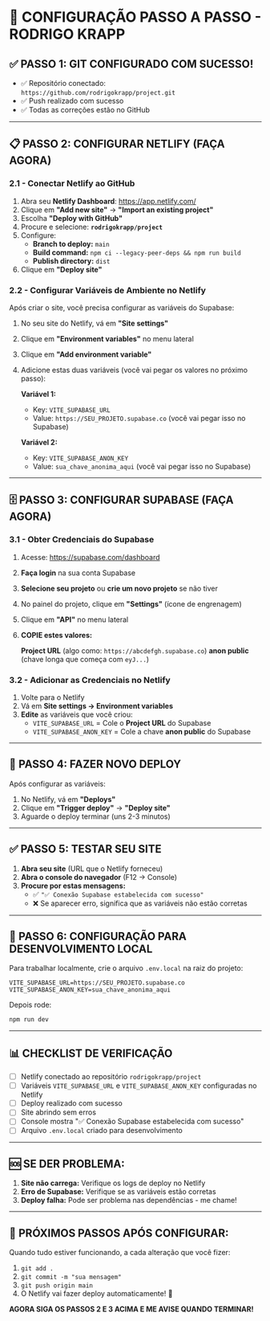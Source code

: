 # 🚀 CONFIGURAÇÃO PASSO A PASSO - RODRIGO KRAPP

## ✅ **PASSO 1: GIT CONFIGURADO COM SUCESSO!**
- ✅ Repositório conectado: `https://github.com/rodrigokrapp/project.git`
- ✅ Push realizado com sucesso
- ✅ Todas as correções estão no GitHub

---

## 📋 **PASSO 2: CONFIGURAR NETLIFY (FAÇA AGORA)**

### **2.1 - Conectar Netlify ao GitHub**
1. Abra seu **Netlify Dashboard**: https://app.netlify.com/
2. Clique em **"Add new site"** → **"Import an existing project"**
3. Escolha **"Deploy with GitHub"**
4. Procure e selecione: **`rodrigokrapp/project`**
5. Configure:
   - **Branch to deploy:** `main`
   - **Build command:** `npm ci --legacy-peer-deps && npm run build`
   - **Publish directory:** `dist`
6. Clique em **"Deploy site"**

### **2.2 - Configurar Variáveis de Ambiente no Netlify**
Após criar o site, você precisa configurar as variáveis do Supabase:

1. No seu site do Netlify, vá em **"Site settings"**
2. Clique em **"Environment variables"** no menu lateral
3. Clique em **"Add environment variable"**
4. Adicione estas duas variáveis (você vai pegar os valores no próximo passo):

   **Variável 1:**
   - Key: `VITE_SUPABASE_URL`
   - Value: `https://SEU_PROJETO.supabase.co` (você vai pegar isso no Supabase)

   **Variável 2:**
   - Key: `VITE_SUPABASE_ANON_KEY` 
   - Value: `sua_chave_anonima_aqui` (você vai pegar isso no Supabase)

---

## 🗄️ **PASSO 3: CONFIGURAR SUPABASE (FAÇA AGORA)**

### **3.1 - Obter Credenciais do Supabase**
1. Acesse: https://supabase.com/dashboard
2. **Faça login** na sua conta Supabase
3. **Selecione seu projeto** ou **crie um novo projeto** se não tiver
4. No painel do projeto, clique em **"Settings"** (ícone de engrenagem)
5. Clique em **"API"** no menu lateral
6. **COPIE estes valores:**

   **Project URL** (algo como: `https://abcdefgh.supabase.co`)
   **anon public** (chave longa que começa com `eyJ...`)

### **3.2 - Adicionar as Credenciais no Netlify**
1. Volte para o Netlify
2. Vá em **Site settings → Environment variables**
3. **Edite** as variáveis que você criou:
   - `VITE_SUPABASE_URL` = Cole o **Project URL** do Supabase
   - `VITE_SUPABASE_ANON_KEY` = Cole a chave **anon public** do Supabase

---

## 🔄 **PASSO 4: FAZER NOVO DEPLOY**

Após configurar as variáveis:
1. No Netlify, vá em **"Deploys"**
2. Clique em **"Trigger deploy"** → **"Deploy site"**
3. Aguarde o deploy terminar (uns 2-3 minutos)

---

## ✅ **PASSO 5: TESTAR SEU SITE**

1. **Abra seu site** (URL que o Netlify forneceu)
2. **Abra o console do navegador** (F12 → Console)
3. **Procure por estas mensagens:**
   - ✅ `"✅ Conexão Supabase estabelecida com sucesso"`
   - ❌ Se aparecer erro, significa que as variáveis não estão corretas

---

## 🔧 **PASSO 6: CONFIGURAÇÃO PARA DESENVOLVIMENTO LOCAL**

Para trabalhar localmente, crie o arquivo `.env.local` na raiz do projeto:

```env
VITE_SUPABASE_URL=https://SEU_PROJETO.supabase.co
VITE_SUPABASE_ANON_KEY=sua_chave_anonima_aqui
```

Depois rode:
```bash
npm run dev
```

---

## 📊 **CHECKLIST DE VERIFICAÇÃO**

- [ ] Netlify conectado ao repositório `rodrigokrapp/project`
- [ ] Variáveis `VITE_SUPABASE_URL` e `VITE_SUPABASE_ANON_KEY` configuradas no Netlify
- [ ] Deploy realizado com sucesso
- [ ] Site abrindo sem erros
- [ ] Console mostra "✅ Conexão Supabase estabelecida com sucesso"
- [ ] Arquivo `.env.local` criado para desenvolvimento

---

## 🆘 **SE DER PROBLEMA:**

1. **Site não carrega:** Verifique os logs de deploy no Netlify
2. **Erro de Supabase:** Verifique se as variáveis estão corretas
3. **Deploy falha:** Pode ser problema nas dependências - me chame!

---

## 🎯 **PRÓXIMOS PASSOS APÓS CONFIGURAR:**

Quando tudo estiver funcionando, a cada alteração que você fizer:
1. `git add .`
2. `git commit -m "sua mensagem"`
3. `git push origin main`
4. O Netlify vai fazer deploy automaticamente! 🚀

**AGORA SIGA OS PASSOS 2 E 3 ACIMA E ME AVISE QUANDO TERMINAR!** 